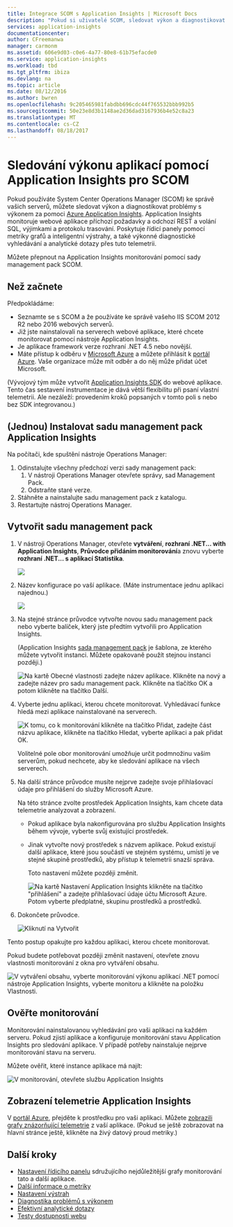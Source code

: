 ```yaml
---
title: Integrace SCOM s Application Insights | Microsoft Docs
description: "Pokud si uživatelé SCOM, sledovat výkon a diagnostikovat problémy s nástrojem Application Insights. Komplexní řídicí panely, inteligentní výstrahy, výkonné diagnostické nástroje a analýzy dotazy."
services: application-insights
documentationcenter: 
author: CFreemanwa
manager: carmonm
ms.assetid: 606e9d03-c0e6-4a77-80e8-61b75efacde0
ms.service: application-insights
ms.workload: tbd
ms.tgt_pltfrm: ibiza
ms.devlang: na
ms.topic: article
ms.date: 08/12/2016
ms.author: bwren
ms.openlocfilehash: 9c205465981fabdbb696cdc44f765532bbb992b5
ms.sourcegitcommit: 50e23e8d3b1148ae2d36dad3167936b4e52c8a23
ms.translationtype: MT
ms.contentlocale: cs-CZ
ms.lasthandoff: 08/18/2017
---
```

# <a name="application-performance-monitoring-using-application-insights-for-scom"></a>Sledování výkonu aplikací pomocí Application Insights pro SCOM
Pokud používáte System Center Operations Manager (SCOM) ke správě vašich serverů, můžete sledovat výkon a diagnostikovat problémy s výkonem za pomoci [Azure Application Insights](app-insights-asp-net.md). Application Insights monitoruje webové aplikace příchozí požadavky a odchozí REST a volání SQL, výjimkami a protokolu trasování. Poskytuje řídicí panely pomocí metriky grafů a inteligentní výstrahy, a také výkonné diagnostické vyhledávání a analytické dotazy přes tuto telemetrii. 

Můžete přepnout na Application Insights monitorování pomocí sady management pack SCOM.

## <a name="before-you-start"></a>Než začnete
Předpokládáme:

* Seznamte se s SCOM a že používáte ke správě vašeho IIS SCOM 2012 R2 nebo 2016 webových serverů.
* Již jste nainstalovali na serverech webové aplikace, které chcete monitorovat pomocí nástroje Application Insights.
* Je aplikace framework verze rozhraní .NET 4.5 nebo novější.
* Máte přístup k odběru v [Microsoft Azure](https://azure.com) a můžete přihlásit k [portál Azure](https://portal.azure.com). Vaše organizace může mít odběr a do něj může přidat účet Microsoft.

(Vývojový tým může vytvořit [Application Insights SDK](app-insights-asp-net.md) do webové aplikace. Tento čas sestavení instrumentace je dává větší flexibilitu při psaní vlastní telemetrii. Ale nezáleží: provedením kroků popsaných v tomto poli s nebo bez SDK integrovanou.)

## <a name="one-time-install-application-insights-management-pack"></a>(Jednou) Instalovat sadu management pack Application Insights
Na počítači, kde spuštění nástroje Operations Manager:

1. Odinstalujte všechny předchozí verzi sady management pack:
   1. V nástroji Operations Manager otevřete správy, sad Management Pack. 
   2. Odstraňte staré verze.
2. Stáhněte a nainstalujte sadu management pack z katalogu.
3. Restartujte nástroj Operations Manager.

## <a name="create-a-management-pack"></a>Vytvořit sadu management pack
1. V nástroji Operations Manager, otevřete **vytváření**, **rozhraní .NET... with Application Insights**, **Průvodce přidáním monitorování**a znovu vyberte **rozhraní .NET... s aplikací Statistika**.
   
    ![](./media/app-insights-scom/020.png)
2. Název konfigurace po vaší aplikace. (Máte instrumentace jednu aplikaci najednou.)
   
    ![](./media/app-insights-scom/030.png)
3. Na stejné stránce průvodce vytvořte novou sadu management pack nebo vyberte balíček, který jste předtím vytvořili pro Application Insights.
   
     (Application Insights [sada management pack](https://technet.microsoft.com/library/cc974491.aspx) je šablona, ze kterého můžete vytvořit instanci. Můžete opakovaně použít stejnou instanci později.)

    ![Na kartě Obecné vlastnosti zadejte název aplikace. Klikněte na nový a zadejte název pro sadu management pack. Klikněte na tlačítko OK a potom klikněte na tlačítko Další.](./media/app-insights-scom/040.png)

1. Vyberte jednu aplikaci, kterou chcete monitorovat. Vyhledávací funkce hledá mezi aplikace nainstalované na serverech.
   
    ![K tomu, co k monitorování klikněte na tlačítko Přidat, zadejte část názvu aplikace, klikněte na tlačítko Hledat, vyberte aplikaci a pak přidat OK.](./media/app-insights-scom/050.png)
   
    Volitelné pole obor monitorování umožňuje určit podmnožinu vašim serverům, pokud nechcete, aby ke sledování aplikace na všech serverech.
2. Na další stránce průvodce musíte nejprve zadejte svoje přihlašovací údaje pro přihlášení do služby Microsoft Azure.
   
    Na této stránce zvolte prostředek Application Insights, kam chcete data telemetrie analyzovat a zobrazení. 
   
   * Pokud aplikace byla nakonfigurována pro službu Application Insights během vývoje, vyberte svůj existující prostředek.
   * Jinak vytvořte nový prostředek s názvem aplikace. Pokud existují další aplikace, které jsou součástí ve stejném systému, umístí je ve stejné skupině prostředků, aby přístup k telemetrii snazší správa.
     
     Toto nastavení můžete později změnit.
     
     ![Na kartě Nastavení Application Insights klikněte na tlačítko "přihlášení" a zadejte přihlašovací údaje účtu Microsoft Azure. Potom vyberte předplatné, skupinu prostředků a prostředků.](./media/app-insights-scom/060.png)
3. Dokončete průvodce.
   
    ![Kliknutí na Vytvořit](./media/app-insights-scom/070.png)

Tento postup opakujte pro každou aplikaci, kterou chcete monitorovat.

Pokud budete potřebovat později změnit nastavení, otevřete znovu vlastnosti monitorování z okna pro vytváření obsahu.

![V vytváření obsahu, vyberte monitorování výkonu aplikací .NET pomocí nástroje Application Insights, vyberte monitoru a klikněte na položku Vlastnosti.](./media/app-insights-scom/080.png)

## <a name="verify-monitoring"></a>Ověřte monitorování
Monitorování nainstalovanou vyhledávání pro vaši aplikaci na každém serveru. Pokud zjistí aplikace a konfiguruje monitorování stavu Application Insights pro sledování aplikace. V případě potřeby nainstaluje nejprve monitorování stavu na serveru.

Můžete ověřit, které instance aplikace má najít:

![V monitorování, otevřete službu Application Insights](./media/app-insights-scom/100.png)

## <a name="view-telemetry-in-application-insights"></a>Zobrazení telemetrie Application Insights
V [portál Azure](https://portal.azure.com), přejděte k prostředku pro vaši aplikaci. Můžete [zobrazili grafy znázorňující telemetrie](app-insights-dashboards.md) z vaší aplikace. (Pokud se ještě zobrazovat na hlavní stránce ještě, klikněte na živý datový proud metriky.)

## <a name="next-steps"></a>Další kroky
* [Nastavení řídicího panelu](app-insights-dashboards.md) sdružujícího nejdůležitější grafy monitorování tato a další aplikace.
* [Další informace o metriky](app-insights-metrics-explorer.md)
* [Nastavení výstrah](app-insights-alerts.md)
* [Diagnostika problémů s výkonem](app-insights-detect-triage-diagnose.md)
* [Efektivní analytické dotazy](app-insights-analytics.md)
* [Testy dostupnosti webu](app-insights-monitor-web-app-availability.md)

